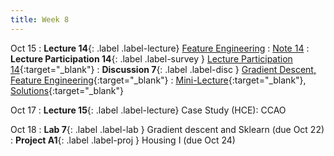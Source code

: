 ```yaml
---
title: Week 8
---
```


Oct 15
: **Lecture 14**{: .label .label-lecture} [Feature Engineering](lecture/lec14)
    : [Note 14](https://ds100.org/course-notes/feature_engineering/feature_engineering.html)
: **Lecture Participation 14**{: .label .label-survey } [Lecture Participation 14](https://app.sli.do/event/omFZ3ewLrDy3PTMtAsqfjv/embed/polls/52c193a7-818e-46a2-adea-69818f6975f1){:target="_blank"}
: **Discussion 7**{: .label .label-disc } [Gradient Descent, Feature Engineering](https://drive.google.com/file/d/1oGCmWbP8lmcyl5LdVzkU_4U-kg44QRwg/view?usp=sharing){:target="_blank"}
    : [Mini-Lecture](https://youtu.be/9-ZfKJX3e14){:target="_blank"}, [Solutions](https://drive.google.com/file/d/1Q8rj8F6OdiriysvDkMz6DRxst8-A3mG8/view?usp=sharing){:target="_blank"}

Oct 17
: **Lecture 15**{: .label .label-lecture} Case Study (HCE): CCAO


Oct 18
: **Lab 7**{: .label .label-lab }  Gradient descent and Sklearn (due Oct 22)
: **Project A1**{: .label .label-proj } Housing I (due Oct 24)